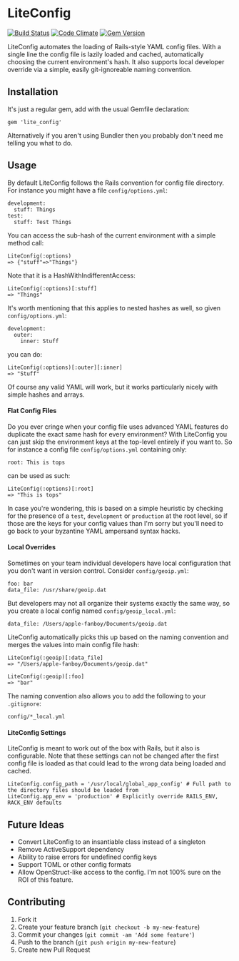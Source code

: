 # LiteConfig

[![Build Status](https://travis-ci.org/gtd/lite_config.png?branch=master)](https://travis-ci.org/gtd/lite_config)
[![Code Climate](https://codeclimate.com/github/gtd/lite_config.png)](https://codeclimate.com/github/gtd/lite_config)
[![Gem Version](https://badge.fury.io/rb/lite_config.png)](http://badge.fury.io/rb/lite_config)

LiteConfig automates the loading of Rails-style YAML config files.  With a single line the config file is lazily loaded
and cached, automatically choosing the current environment's hash.  It also supports local developer override via
a simple, easily git-ignoreable naming convention.


## Installation

It's just a regular gem, add with the usual Gemfile declaration:

    gem 'lite_config'

Alternatively if you aren't using Bundler then you probably don't need me telling you what to do.


## Usage

By default LiteConfig follows the Rails convention for config file directory.  For instance you might have a file
`config/options.yml`:

    development:
      stuff: Things
    test:
      stuff: Test Things

You can access the sub-hash of the current environment with a simple method call:

    LiteConfig(:options)
    => {"stuff"=>"Things"}

Note that it is a HashWithIndifferentAccess:

    LiteConfig(:options)[:stuff]
    => "Things"

It's worth mentioning that this applies to nested hashes as well, so given `config/options.yml`:

    development:
      outer:
        inner: Stuff

you can do:

    LiteConfig(:options)[:outer][:inner]
    => "Stuff"

Of course any valid YAML will work, but it works particularly nicely with simple hashes and arrays.

#### Flat Config Files

Do you ever cringe when your config file uses advanced YAML features do duplicate the exact same hash for every
environment?  With LiteConfig you can just skip the environment keys at the top-level entirely if you want to. So for
instance a config file `config/options.yml` containing only:

    root: This is tops

can be used as such:

    LiteConfig(:options)[:root]
    => "This is tops"

In case you're wondering, this is based on a simple heuristic by checking for the presence of a `test`, `development`
or `production` at the root level, so if those are the keys for your config values than I'm sorry but you'll need to go
back to your byzantine YAML ampersand syntax hacks.

#### Local Overrides

Sometimes on your team individual developers have local configuration that you don't want in version control.  Consider
`config/geoip.yml`:

    foo: bar
    data_file: /usr/share/geoip.dat

But developers may not all organize their systems exactly the same way, so you create a local config named
`config/geoip_local.yml`:

    data_file: /Users/apple-fanboy/Documents/geoip.dat

LiteConfig automatically picks this up based on the naming convention and merges the values into main config file hash:

    LiteConfig(:geoip)[:data_file]
    => "/Users/apple-fanboy/Documents/geoip.dat"

    LiteConfig(:geoip)[:foo]
    => "bar"

The naming convention also allows you to add the following to your `.gitignore`:

    config/*_local.yml

#### LiteConfig Settings

LiteConfig is meant to work out of the box with Rails, but it also is configurable.  Note that these settings can not be
changed after the first config file is loaded as that could lead to the wrong data being loaded and cached.

    LiteConfig.config_path = '/usr/local/global_app_config' # Full path to the directory files should be loaded from
    LiteConfig.app_env = 'production' # Explicitly override RAILS_ENV, RACK_ENV defaults


## Future Ideas

* Convert LiteConfig to an insantiable class instead of a singleton
* Remove ActiveSupport dependency
* Ability to raise errors for undefined config keys
* Support TOML or other config formats
* Allow OpenStruct-like access to the config.  I'm not 100% sure on the ROI of this feature.


## Contributing

1. Fork it
2. Create your feature branch (`git checkout -b my-new-feature`)
3. Commit your changes (`git commit -am 'Add some feature'`)
4. Push to the branch (`git push origin my-new-feature`)
5. Create new Pull Request
